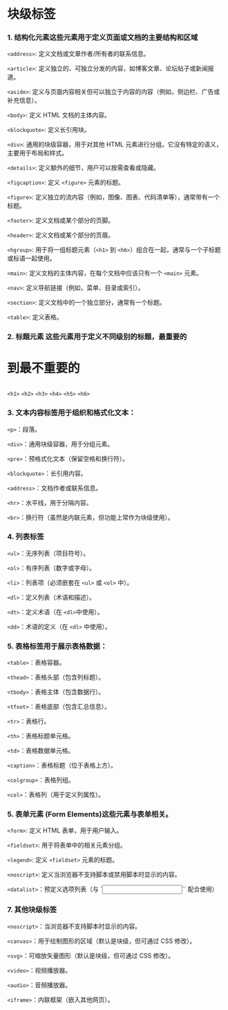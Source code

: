 # 块级标签

### 1. 结构化元素这些元素用于定义页面或文档的主要结构和区域

`<address>`: 定义文档或文章作者/所有者的联系信息。

`<article>`: 定义独立的、可独立分发的内容，如博客文章、论坛帖子或新闻报道。

`<aside>`: 定义与页面内容相关但可以独立于内容的内容（例如，侧边栏、广告或补充信息）。

`<body>`: 定义 HTML 文档的主体内容。

`<blockquote>`: 定义长引用块。

`<div>`: 通用的块级容器，用于对其他 HTML 元素进行分组。它没有特定的语义，主要用于布局和样式。

`<details>`: 定义额外的细节，用户可以按需查看或隐藏。

`<figcaption>`: 定义 `<figure>` 元素的标题。

`<figure>`: 定义独立的流内容（例如，图像、图表、代码清单等），通常带有一个标题。

`<footer>`: 定义文档或某个部分的页脚。

`<header>`: 定义文档或某个部分的页眉。

`<hgroup>`: 用于将一组标题元素（`<h1>` 到 
`<h6>`）组合在一起，通常与一个子标题或标语一起使用。

`<main>`: 定义文档的主体内容，在每个文档中应该只有一个 `<main>` 元素。

`<nav>`: 定义导航链接（例如，菜单、目录或索引）。

`<section>`: 定义文档中的一个独立部分，通常有一个标题。

`<table>`: 定义表格。


### 2. 标题元素 这些元素用于定义不同级别的标题，最重要的 <h1> 到最不重要的 <h6>

`<h1>`
`<h2>`
`<h3>`
`<h4>`
`<h5>`
`<h6>`

### 3. 文本内容标签用于组织和格式化文本：

`<p>`：段落。

`<div>`：通用块级容器，用于分组元素。

`<pre>`：预格式化文本（保留空格和换行符）。

`<blockquote>`：长引用内容。

`<address>`：文档作者或联系信息。

`<hr>`：水平线，用于分隔内容。

`<br>`：换行符（虽然是内联元素，但功能上常作为块级使用）。


### 4. 列表标签

`<ul>`：无序列表（项目符号）。

`<ol>`：有序列表（数字或字母）。

`<li>`：列表项（必须嵌套在 `<ul>` 或 `<ol>` 中）。

`<dl>`：定义列表（术语和描述）。

`<dt>`：定义术语（在 `<dl>`中使用）。

`<dd>`：术语的定义（在 `<dl>` 中使用）。

### 5. 表格标签用于展示表格数据：

`<table>`：表格容器。

`<thead>`：表格头部（包含列标题）。

`<tbody>`：表格主体（包含数据行）。

`<tfoot>`：表格底部（包含汇总信息）。

`<tr>`：表格行。

`<th>`：表格标题单元格。

`<td>`：表格数据单元格。

`<caption>`：表格标题（位于表格上方）。

`<colgroup>`：表格列组。

`<col>`：表格列（用于定义列属性）。

### 5. 表单元素 (Form Elements)这些元素与表单相关。

`<form>`: 定义 HTML 表单，用于用户输入。

`<fieldset>`: 用于将表单中的相关元素分组。

`<legend>`: 定义 `<fieldset>` 元素的标题。

`<noscript>`: 定义当浏览器不支持脚本或禁用脚本时显示的内容。

`<datalist>`：预定义选项列表（与 `<input>`` 配合使用）

### 7. 其他块级标签
`<noscript>`：当浏览器不支持脚本时显示的内容。

`<canvas>`：用于绘制图形的区域（默认是块级，但可通过 CSS 修改）。

`<svg>`：可缩放矢量图形（默认是块级，但可通过 CSS 修改）。

`<video>`：视频播放器。

`<audio>`：音频播放器。

`<iframe>`：内联框架（嵌入其他网页）。